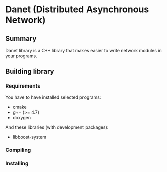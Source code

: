 Danet (Distributed Asynchronous Network)
========================================

Summary
-------

Danet library is a C++ library that makes easier to write network modules in your programs.

Building library
----------------

### Requirements

You have to have installed selected programs:

* cmake
* g++ (>= 4.7)
* doxygen

And these libraries (with development packages):

* libboost-system

### Compiling

### Installing

